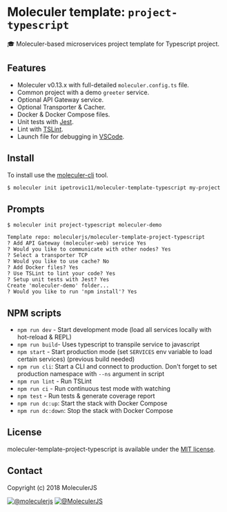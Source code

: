 # Moleculer template: `project-typescript`

:mortar_board: Moleculer-based microservices project template for Typescript project.

## Features

- Moleculer v0.13.x with full-detailed `moleculer.config.ts` file.
- Common project with a demo `greeter` service.
- Optional API Gateway service.
- Optional Transporter & Cacher.
- Docker & Docker Compose files.
- Unit tests with [Jest](http://facebook.github.io/jest/).
- Lint with [TSLint](https://palantir.github.io/tslint/).
- Launch file for debugging in [VSCode](https://code.visualstudio.com/).

## Install

To install use the [moleculer-cli](https://github.com/moleculerjs/moleculer-cli) tool.

```bash
$ moleculer init ipetrovic11/moleculer-template-typescript my-project
```

## Prompts

```
$ moleculer init project-typescript moleculer-demo

Template repo: moleculerjs/moleculer-template-project-typescript
? Add API Gateway (moleculer-web) service Yes
? Would you like to communicate with other nodes? Yes
? Select a transporter TCP
? Would you like to use cache? No
? Add Docker files? Yes
? Use TSLint to lint your code? Yes
? Setup unit tests with Jest? Yes
Create 'moleculer-demo' folder...
? Would you like to run 'npm install'? Yes
```

## NPM scripts

- `npm run dev` - Start development mode (load all services locally with hot-reload & REPL)
- `npm run build`- Uses typescript to transpile service to javascript
- `npm start` - Start production mode (set `SERVICES` env variable to load certain services) (previous build needed)
- `npm run cli`: Start a CLI and connect to production. Don't forget to set production namespace with `--ns` argument in script
- `npm run lint` - Run TSLint
- `npm run ci` - Run continuous test mode with watching
- `npm test` - Run tests & generate coverage report
- `npm run dc:up`: Start the stack with Docker Compose
- `npm run dc:down`: Stop the stack with Docker Compose

## License

moleculer-template-project-typescript is available under the [MIT license](https://tldrlegal.com/license/mit-license).

## Contact

Copyright (c) 2018 MoleculerJS

[![@moleculerjs](https://img.shields.io/badge/github-moleculerjs-green.svg)](https://github.com/moleculerjs) [![@MoleculerJS](https://img.shields.io/badge/twitter-MoleculerJS-blue.svg)](https://twitter.com/MoleculerJS)
